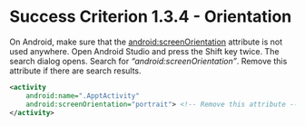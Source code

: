 # Success Criterion 1.3.4 - Orientation

On Android, make sure that the [android:screenOrientation](https://developer.android.com/guide/topics/manifest/activity-element#screen) attribute is not used anywhere. Open Android Studio and press the Shift key twice. The search dialog opens. Search for _“android:screenOrientation”_. Remove this attribute if there are search results.

```xml
<activity
    android:name=".ApptActivity"
    android:screenOrientation="portrait"> <!-- Remove this attribute -->
</activity>
```
